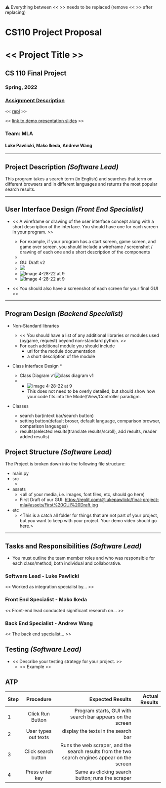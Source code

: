 :warning: Everything between << >> needs to be replaced (remove << >> after replacing)
# CS110 Project Proposal
# << Project Title >>
## CS 110 Final Project
### Spring, 2022
### [Assignment Description](https://docs.google.com/document/d/1H4R6yLL7som1lglyXWZ04RvTp_RvRFCCBn6sqv-82ps/edit#)

<< [repl](#) >>

<< [link to demo presentation slides](#) >>

### Team:  MLA 
#### Luke Pawlicki, Mako Ikeda, Andrew Wang 

***

## Project Description *(Software Lead)*

This program takes a search term (in English) and searches that term on different browsers and in different languages and returns the most popular search results.
***    

## User Interface Design *(Front End Specialist)*

* << A wireframe or drawing of the user interface concept along with a short description of the interface. You should have one for each screen in your program. >>
    * For example, if your program has a start screen, game screen, and game over screen, you should include a wireframe / screenshot / drawing of each one and a short description of the components
    * 
    * GUI Draft v2
    * ![](Image%204-28-22%20at%209.24%20AM.jpg)
    * ![Image 4-28-22 at 9](Image%204-28-22%20at%209_2.jpg)
    * ![Image 4-28-22 at 9](Image%204-28-22%20at%209_3.jpg)

* << You should also have a screenshot of each screen for your final GUI >>

***        

## Program Design *(Backend Specialist)*

* Non-Standard libraries
    * << You should have a list of any additional libraries or modules used (pygame, request) beyond non-standard python. >>
    * For each additional module you should include
        * url for the module documentation
        * a short description of the module
* Class Interface Design
  *
  
     * Class Diagram v1![class diagram v1](assets/class_diagram_v1.jpg)
  *
      * ![Image 4-28-22 at 9](Image%204-28-22%20at%209_5.jpg)
    * This does not need to be overly detailed, but should show how your code fits into the Model/View/Controller paradigm.
* Classes
    * search bar(intext bar/search button)
    * setting button(default broser, default language, comparison browser, comparison languages)
    * results(selected results(translate results/scroll), add results, reader added results)

## Project Structure *(Software Lead)*

The Project is broken down into the following file structure:

* main.py
* src
    * <all of your python files should go here>
* assets
    * <all of your media, i.e. images, font files, etc, should go here)
    * First Draft of our GUI: https://replit.com/@lukepawlicki/final-project-mla#assets/First%20GUI%20Draft.jpg
* etc
    * <This is a catch all folder for things that are not part of your project, but you want to keep with your project. Your demo video should go here.>

***

## Tasks and Responsibilities *(Software Lead)*

   * You must outline the team member roles and who was responsible for each class/method, both individual and collaborative.

### Software Lead - Luke Pawlicki

<< Worked as integration specialist by... >>

### Front End Specialist - Mako Ikeda

<< Front-end lead conducted significant research on... >>

### Back End Specialist - Andrew Wang

<< The back end specialist... >>

## Testing *(Software Lead)*

* << Describe your testing strategy for your project. >>
    * << Example >>

## ATP

| Step         | Procedure       | Expected Results  | Actual Results| 
|:----------------------|:-------------:| -----------------:| -----------:|
| 1 | Click Run Button |Program starts, GUI with search bar appears on the screen  |    
|  2  | User types out texts  | display the texts in the search bar | 
| 3 | Click search button | Runs the web scraper, and the search results from the two search engines appear on the screen | 
| 4 | Press enter key | Same as clicking search button; runs the scraper |

